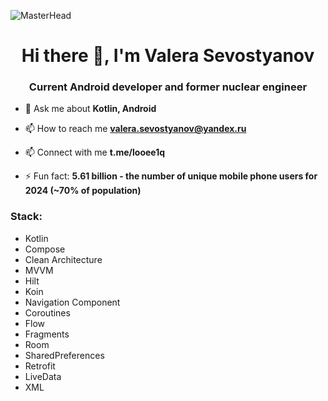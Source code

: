 ![MasterHead](https://1.bp.blogspot.com/-7A4WynwLsMw/XbBpCXG8fHI/AAAAAAAAMt4/uOa1bpLskYgrwGbllhSu2SDj_Mig8SXJQCLcBGAsYHQ/s1600/2000_600px.gif)

<h1 align="center">Hi there 👋, I'm Valera Sevostyanov</h1>
<h3 align="center">Current Android developer and former nuclear engineer</h3>

- 💬 Ask me about **Kotlin, Android**

- 📫 How to reach me **valera.sevostyanov@yandex.ru**
- 📫 Connect with me **t.me/looee1q**

- ⚡ Fun fact: **5.61 billion - the number of unique mobile phone users for 2024 (~70% of population)**

<p align="left">
</p>

<h3 align="left">Stack:</h3>

- Kotlin
- Compose
- Clean Architecture
- MVVM
- Hilt
- Koin
- Navigation Component
- Coroutines
- Flow
- Fragments
- Room
- SharedPreferences
- Retrofit
- LiveData
- XML
